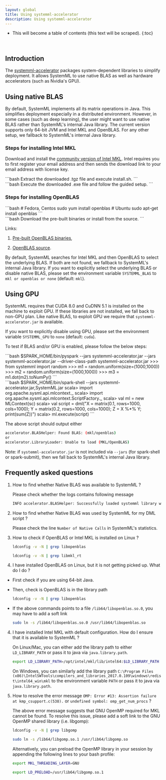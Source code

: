 ```yaml
---
layout: global
title: Using systemml-accelerator
description: Using systemml-accelerator
---
```

<!--
{% comment %}
Licensed to the Apache Software Foundation (ASF) under one or more
contributor license agreements.  See the NOTICE file distributed with
this work for additional information regarding copyright ownership.
The ASF licenses this file to you under the Apache License, Version 2.0
(the "License"); you may not use this file except in compliance with
the License.  You may obtain a copy of the License at

http://www.apache.org/licenses/LICENSE-2.0

Unless required by applicable law or agreed to in writing, software
distributed under the License is distributed on an "AS IS" BASIS,
WITHOUT WARRANTIES OR CONDITIONS OF ANY KIND, either express or implied.
See the License for the specific language governing permissions and
limitations under the License.
{% endcomment %}
-->

* This will become a table of contents (this text will be scraped).
{:toc}

<br/>

## Introduction

The [systemml-accelerator](https://github.com/niketanpansare/systemml-accelerator) packages system-dependent libraries
to simplify deployment. It allows SystemML to use native BLAS as well as hardware accelerators (such as Nvidia's GPU).

## Using native BLAS

By default, SystemML implements all its matrix operations in Java. This simplifies deployment especially in a distributed environment.
However, in some cases (such as deep learning), the user might want to use native BLAS rather than SystemML's internal Java library.
The current version supports only 64-bit JVM and Intel MKL and OpenBLAS. For any other setup, we fallback to SystemML's internal Java library.

### Steps for installing Intel MKL

Download and install the [community version of Intel MKL](https://software.intel.com/sites/campaigns/nest/). 
Intel requires you to first register your email address and then sends the download link to your email address with license key.

<div class="codetabs">
<div data-lang="Linux" markdown="1">
```bash
Extract the downloaded .tgz file and execute install.sh.
```
</div>
<div data-lang="Windows" markdown="1">
```bash
Execute the downloaded .exe file and follow the guided setup.
```
</div>
</div>

### Steps for installing OpenBLAS

<div class="codetabs">
<div data-lang="Linux" markdown="1">
```bash
# Fedora, Centos
sudo yum install openblas
# Ubuntu
sudo apt-get install openblas
```
</div>
<div data-lang="Windows" markdown="1">
```bash
Download the pre-built binaries or install from the source.
```
</div>
</div> 

Links:

1. [Pre-built OpenBLAS binaries](https://sourceforge.net/projects/openblas/), 

2. [OpenBLAS source](https://github.com/xianyi/OpenBLAS).

By default, SystemML searches for Intel MKL and then OpenBLAS to select the underlying BLAS.
If both are not found, we fallback to SystemML's internal Java library.
If you want to explicitly select the underlying BLAS or disable native BLAS, please set
the environment variable `SYSTEMML_BLAS` to `mkl or openblas or none` (default: `mkl`).

## Using GPU

SystemML requires that CUDA 8.0 and CuDNN 5.1 is installed on the machine to exploit GPU. 
If these libraries are not installed, we fall back to non-GPU plan.
Like native BLAS, to exploit GPU we require that `systemml-accelerator.jar` is available.

If you want to explicitly disable using GPU, please set the environment variable `SYSTEMML_GPU` to `none` (default: `cuda`).

To test if BLAS and/or GPU is enabled, please follow the below steps:

<div class="codetabs">
<div data-lang="PySpark" markdown="1">
```bash
$SPARK_HOME/bin/pyspark --jars systemml-accelerator.jar --jars systemml-accelerator.jar --driver-class-path systemml-accelerator.jar
>>> from systemml import random
>>> m1 = random.uniform(size=(1000,1000))
>>> m2 = random.uniform(size=(1000,1000))
>>> m3 = m1.dot(m2).toNumPy()
```
</div>
<div data-lang="Scala" markdown="1">
```bash
$SPARK_HOME/bin/spark-shell --jars systemml-accelerator.jar,SystemML.jar
scala> import org.apache.sysml.api.mlcontext._
scala> import org.apache.sysml.api.mlcontext.ScriptFactory._
scala> val ml = new MLContext(sc)
scala> val script = dml("X = matrix(0.1, rows=1000, cols=1000); Y = matrix(0.2, rows=1000, cols=1000); Z = X %*% Y; print(sum(Z))")
scala> ml.execute(script)
```
</div>
</div>

The above script should output either 

```bash
accelerator.BLASHelper: Found BLAS: (mkl/openblas)
or
accelerator.LibraryLoader: Unable to load (MKL/OpenBLAS)
```

Note: if `systemml-accelerator.jar` is not included via `--jars` (for spark-shell or spark-submit), then we fall back to SystemML's internal Java library.


## Frequently asked questions

1. How to find whether Native BLAS was available to SystemML ?

	Please check whether the logs contains following message
	 
	```bash
	INFO accelerator.BLASHelper: Successfully loaded systemml library with (openblas | mkl)
	```

2. How to find whether Native BLAS was used by SystemML for my DML script ?

	Please check the line `Number of Native Calls` in SystemML's statistics.
 
3. How to check if OpenBLAS or Intel MKL is installed on Linux ?

	```bash
	ldconfig -v -N | grep libopenblas
	
	ldconfig -v -N | grep libmkl_rt
	``` 

4. I have installed OpenBLAS on Linux, but it is not getting picked up. What do I do  ?

  - First check if you are using 64-bit Java.
  - Then, check is OpenBLAS is in the library path
  
    ```bash
    ldconfig -v -N | grep libopenblas
    ```
    
  - If the above commands points to a file `/lib64/libopenblas.so.0`, you may have to add a soft link
  
    ```bash
    sudo ln -s /lib64/libopenblas.so.0 /usr/lib64/libopenblas.so
    ```  

4. I have installed Intel MKL with default configuration. How do I ensure that it is available to SystemML ?

	On Linux/Mac, you can either add the library path to either `LD_LIBRARY_PATH` or pass it to java via `java.library.path`.
	
	```bash
	export LD_LIBRARY_PATH=/opt/intel/mkl/lib/intel64:$LD_LIBRARY_PATH
	```
	
	On Windows, you can similarly add the library path 
	`C:\Program Files (x86)\IntelSWTools\compilers_and_libraries_2017.0.109\windows\redist\intel64_win\mkl`
	to the environment variable `PATH` or pass it to java via `java.library.path`.

5. How to resolve the error message `OMP: Error #13: Assertion failure at kmp_csupport.c(538).` or `undefined symbol: omp_get_num_procs` ?

	The above error message suggests that GNU OpenMP required for MKL cannot be found. 
	To resolve this issue, please add a soft link to the GNU OpenMP shared library (i.e. libgomp):
	
	```bash
	ldconfig -v -N | grep libgomp
	
	sudo ln -s /lib64/libgomp.so.1 /usr/lib64/libgomp.so
	```
	
	Alternatively, you can preload the OpenMP library in your session by appending the following lines to your bash profile:
	
	```bash  
	export MKL_THREADING_LAYER=GNU
	
	export LD_PRELOAD=/usr/lib64/libgomp.so.1
	```
